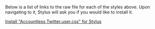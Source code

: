 Below is a list of links to the raw file for each of the styles above. Upon navigating to it, Stylus will ask you if you would like to install it.  

[Install "Accountless Twitter.user.css" for Stylus](https://raw.githubusercontent.com/Neop0litan/CSS-Tweaks/main/Stylus/pixiv.net/No%20Click%20Scroll.user.css)  